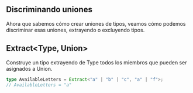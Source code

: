 ## Discriminando uniones

Ahora que sabemos cómo crear uniones de tipos, veamos cómo podemos discriminar esas uniones, extrayendo o excluyendo tipos.


## Extract<Type, Union>

Construye un tipo extrayendo de Type todos los miembros que pueden ser asignados a Union.

```ts
type AvailableLetters = Extract<"a" | "b" | "c", "a" | "f">;
// AvailableLetters = "a"
```
